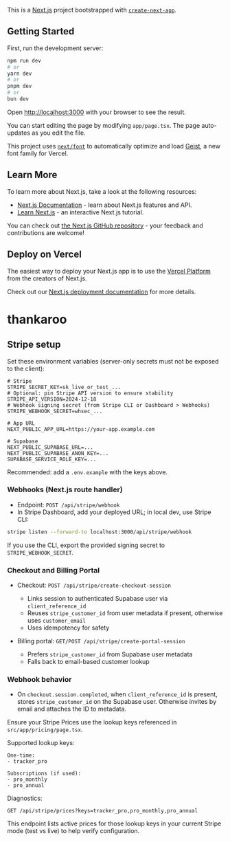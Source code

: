 This is a [Next.js](https://nextjs.org) project bootstrapped with [`create-next-app`](https://nextjs.org/docs/app/api-reference/cli/create-next-app).

## Getting Started

First, run the development server:

```bash
npm run dev
# or
yarn dev
# or
pnpm dev
# or
bun dev
```

Open [http://localhost:3000](http://localhost:3000) with your browser to see the result.

You can start editing the page by modifying `app/page.tsx`. The page auto-updates as you edit the file.

This project uses [`next/font`](https://nextjs.org/docs/app/building-your-application/optimizing/fonts) to automatically optimize and load [Geist](https://vercel.com/font), a new font family for Vercel.

## Learn More

To learn more about Next.js, take a look at the following resources:

- [Next.js Documentation](https://nextjs.org/docs) - learn about Next.js features and API.
- [Learn Next.js](https://nextjs.org/learn) - an interactive Next.js tutorial.

You can check out [the Next.js GitHub repository](https://github.com/vercel/next.js) - your feedback and contributions are welcome!

## Deploy on Vercel

The easiest way to deploy your Next.js app is to use the [Vercel Platform](https://vercel.com/new?utm_medium=default-template&filter=next.js&utm_source=create-next-app&utm_campaign=create-next-app-readme) from the creators of Next.js.

Check out our [Next.js deployment documentation](https://nextjs.org/docs/app/building-your-application/deploying) for more details.
# thankaroo

## Stripe setup

Set these environment variables (server-only secrets must not be exposed to the client):

```
# Stripe
STRIPE_SECRET_KEY=sk_live_or_test_...
# Optional: pin Stripe API version to ensure stability
STRIPE_API_VERSION=2024-12-18
# Webhook signing secret (from Stripe CLI or Dashboard > Webhooks)
STRIPE_WEBHOOK_SECRET=whsec_...

# App URL
NEXT_PUBLIC_APP_URL=https://your-app.example.com

# Supabase
NEXT_PUBLIC_SUPABASE_URL=...
NEXT_PUBLIC_SUPABASE_ANON_KEY=...
SUPABASE_SERVICE_ROLE_KEY=...
```

Recommended: add a `.env.example` with the keys above.

### Webhooks (Next.js route handler)

- Endpoint: `POST /api/stripe/webhook`
- In Stripe Dashboard, add your deployed URL; in local dev, use Stripe CLI:

```bash
stripe listen --forward-to localhost:3000/api/stripe/webhook
```

If you use the CLI, export the provided signing secret to `STRIPE_WEBHOOK_SECRET`.

### Checkout and Billing Portal

- Checkout: `POST /api/stripe/create-checkout-session`
  - Links session to authenticated Supabase user via `client_reference_id`
  - Reuses `stripe_customer_id` from user metadata if present, otherwise uses `customer_email`
  - Uses idempotency for safety

- Billing portal: `GET/POST /api/stripe/create-portal-session`
  - Prefers `stripe_customer_id` from Supabase user metadata
  - Falls back to email-based customer lookup

### Webhook behavior

- On `checkout.session.completed`, when `client_reference_id` is present, stores `stripe_customer_id` on the Supabase user. Otherwise invites by email and attaches the ID to metadata.

Ensure your Stripe Prices use the lookup keys referenced in `src/app/pricing/page.tsx`.

Supported lookup keys:

```
One-time:
- tracker_pro

Subscriptions (if used):
- pro_monthly
- pro_annual
```

Diagnostics:

```
GET /api/stripe/prices?keys=tracker_pro,pro_monthly,pro_annual
```

This endpoint lists active prices for those lookup keys in your current Stripe mode (test vs live) to help verify configuration.
